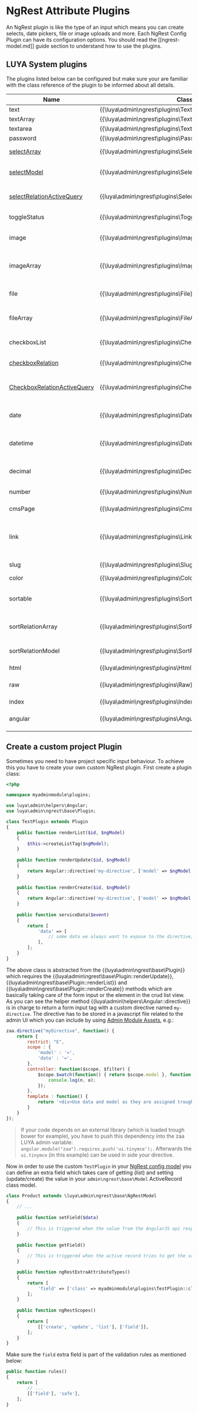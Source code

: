 # NgRest Attribute Plugins

An NgRest plugin is like the type of an input which means you can create selects, date pickers, file or image uploads and more. Each NgRest Config Plugin can have its configuration options. You should read the [[ngrest-model.md]] guide section to understand how to use the plugins.

## LUYA System plugins

The plugins listed below can be configured but make sure your are familiar with the class reference of the plugin to be informed about all details.

|Name            |Class|Return        |Description
|--------------    |-----|---        |-------------
|text           |{{\luya\admin\ngrest\plugins\Text}}|string        |Input type text field.
|textArray            |{{\luya\admin\ngrest\plugins\TextArray}}|array        |Multiple input type text fields.
|textarea              |{{\luya\admin\ngrest\plugins\Textarea}}|string        |Textarea input type field.
|password            |{{\luya\admin\ngrest\plugins\Password}}|string        |Input type password field.
|[selectArray](ngrest-plugin-select.md) |{{\luya\admin\ngrest\plugins\SelectArray}}|string    |Select dropdown with options from input configuration.
|[selectModel](ngrest-plugin-select.md) |{{\luya\admin\ngrest\plugins\SelectModel}}|string    |Select dropdown with options given from an Active Record Model class.
|[selectRelationActiveQuery](ngrest-plugin-select.md)|{{luya\admin\ngrest\plugins\SelectRelationActiveQuery}}|string |Select via modal selection based on an ActiveQuery relation definition.
|toggleStatus       |{{\luya\admin\ngrest\plugins\ToggleStatus}}|integer/string    |Create checkbox where you can toggle on or off.
|image                |{{\luya\admin\ngrest\plugins\Image}}|integer    |Create an image upload and returns the imageId from storage system.
|imageArray            |{{\luya\admin\ngrest\plugins\ImageArray}}|array        |Creates an uploader for multiple images and returns an array with the image ids from the storage system.
|file                |{{\luya\admin\ngrest\plugins\File}}|integer        |Creates a file upload and returns the fileId from the storage system.
|fileArray          |{{\luya\admin\ngrest\plugins\FileArray}}|array        |Creates an uploader for multiple files and returns an array with the file ids from the storage system.
|checkboxList        |{{\luya\admin\ngrest\plugins\CheckboxList}}|array        |Create multiple checkboxes and return the selected items as array.
|[checkboxRelation](ngrest-plugin-checkboxrelation.md) |{{\luya\admin\ngrest\plugins\CheckboxRelation}}|array |Create multiple checkbox based on another model with a via table.
|[CheckboxRelationActiveQuery](ngrest-plugin-checkboxrelation.md)|{{\luya\admin\ngrest\plugins\CheckboxRelationActiveQuery}}|array |Create an Checkbox relation based on a current existing relation definition inside the Model.
|date                |{{\luya\admin\ngrest\plugins\Date}}|integer |Date picker to choose date, month and year. Returns the unix timestamp of the selection.
|datetime             |{{\luya\admin\ngrest\plugins\Datetime}}|integer |Date picker to choose date, month, year hour and minute. Returns the unix timestamp of the selection.
|decimal            |{{\luya\admin\ngrest\plugins\Decimal}}|float    |Creates a decimal input field. First parameter defines optional step size. Default = 0.001
|number                |{{\luya\admin\ngrest\plugins\Number}}|integer |Input field where only numbers are allowed.
|cmsPage            |{{\luya\admin\ngrest\plugins\CmsPage}}|{{luya\cms\menu\Item}}|Cms page selection and returns the menu component item.
|link               |{{\luya\admin\ngrest\plugins\Link}}|{{luya\web\LinkInterface}}|Select an internal page or enter an external link, the database field must be a varchar field in order to store information and the cms module is required.
|slug               |{{\luya\admin\ngrest\plugins\Slug}}|string|Generates a slugified string which can be used for url rules.
|color                |{{\luya\admin\ngrest\plugins\Color}}|string|A color wheel to pick a color.
|sortable            |{{\luya\admin\ngrest\plugins\Sortable}}|integer|Sort items in crud list with arrow keys up/down. Commonly used in combination of {{luya\admin\traits\SortableTrait}}.
|sortRelationArray|{{luya\admin\ngrest\plugins\SortRelationArray}}|array|Similar to selectArray but with the ability to sort and to selected multiple items.
|sortRelationModel|{{luya\admin\ngrest\plugins\SortRelationModel}}|array|Similar to selectModel but with the ability to sort and to selected multiple items.
|html|{{luya\admin\ngrest\plugins\Html}}|string|HTML data without encoding.
|raw|{{luya\admin\ngrest\plugins\Raw}}|string|Does not modify the content, usefull when working with json api input/output.
|index|{{luya\admin\ngrest\plugins\Index}}|string|Sequential number index.
|angular|{{luya\admin\ngrest\plugins\Angular}}|string|Write a custom Angular Js Template which can interact with the current item value.

## Create a custom project Plugin

Sometimes you need to have project specific input behaviour. To achieve this you have to create your own custom NgRest plugin. First create a plugin class:

```php
<?php

namespace myadminmodule\plugins;

use luya\admin\helpers\Angular;
use luya\admin\ngrest\base\Plugin;

class TestPlugin extends Plugin
{
    public function renderList($id, $ngModel)
    {
        $this->createListTag($ngModel);
    }
    
    public function renderUpdate($id, $ngModel)
    {
        return Angular::directive('my-directive', ['model' => $ngModel, 'data' => $this->getServiceName('data')]);
    }
    
    public function renderCreate($id, $ngModel)
    {
        return Angular::directive('my-directive', ['model' => $ngModel, 'data' => $this->getServiceName('data')]);
    }
    
    public function serviceData($event)
    {
        return [
            'data' => [
                // some data we always want to expose to the directive,
            ],
        ];
    }
}
```

The above class is abstracted from the {{luya\admin\ngrest\base\Plugin}} which requires the {{luya\admin\ngrest\base\Plugin::renderUpdate}}, {{luya\admin\ngrest\base\Plugin::renderList}} and {{luya\admin\ngrest\base\Plugin::renderCreate}} methods which are basically taking care of the form input or the element in the crud list view. As you can see the helper method {{luya\admin\helpers\Angular::directive}} is in charge to return a form input tag with a custom directive named `my-directive`. 
The directive has to be stored in a javascript file related to the admin UI which you can include by using [Admin Module Assets](app-admin-module-assets.md), e.g.:

```js
zaa.directive("myDirective", function() {
    return {
        restrict: "E",
        scope : {
            'model' : '=',
            'data' : '=',
        },
        controller: function($scope, $filter) {
            $scope.$watch(function() { return $scope.model }, function(n, o) {
                console.log(n, o);
            });
        },
        template : function() {
            return '<div>Use data and model as they are assigned trough scope defintion: <input type="text" ng-model="model" /></div>';
        }
    }
});
```

> If your code depends on an external library (which is loaded trough bower for example), you have to push this dependency into the zaa LUYA admin variable: `angular.module("zaa").requires.push('ui.tinymce');`. Afterwards the `ui.tinymce` (in this example) can be used in side your directive.

Now in order to use the custom `TestPlugin` in your [NgRest config model](ngrest-model.md) you can define an extra field which takes care of getting (list) and setting (update/create) the value in your `admin\ngrest\base\Model` ActiveRecord class model.

```php
class Product extends \luya\admin\ngrest\base\NgRestModel
{
    // ... 
    
    public function setField($data)
    {
        // This is triggered when the value from the AngularJS api response tries to save or update the model with $data.
    }
    
    public function getField()
    {
        // This is triggered when the active record tries to get the values for the field. This is the basic getter/setter concept of the yii\base\BaseObject.
    }

    public function ngRestExtraAttributeTypes()
    {
        return [
            'field' => ['class' => myadminmodule\plugins\TestPlugin::className()],
        ];
    }
    
    public function ngRestScopes()
    {
        return [
            [['create', 'update', 'list'], ['field']],
        ];
    }
}
```

Make sure the `field` extra field is part of the validation rules as mentioned below:

```php
public function rules()
{
    return [
        // ...
        [['field'], 'safe'],
    ];
}
```
